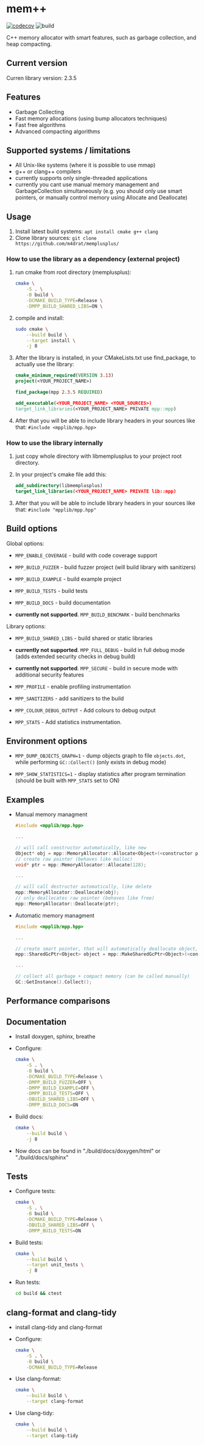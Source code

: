 # mem++

[![codecov](https://codecov.io/gh/m4drat/memplusplus/branch/master/graph/badge.svg)](https://codecov.io/gh/m4drat/memplusplus)
![build](https://github.com/m4drat/memplusplus/workflows/C/C++%20CI/badge.svg?branch=master)

C++ memory allocator with smart features, such as garbage collection, and heap compacting.

## Current version

Curren library version: 2.3.5

## Features

- Garbage Collecting
- Fast memory allocations (using bump allocators techniques)
- Fast free algorithms
- Advanced compacting algorithms

## Supported systems / limitations

- All Unix-like systems (where it is possible to use mmap)
- g++ or clang++ compilers
- currently supports only single-threaded applications
- currently you cant use manual memory management and GarbageCollection simultaneously (e.g. you should only use smart pointers, or manually control memory using Allocate and Deallocate)

## Usage

1. Install latest build systems: `apt install cmake g++ clang`
2. Clone library sources: `git clone https://github.com/m4drat/memplusplus/`

### How to use the library as a dependency (external project)

1. run cmake from root directory (memplusplus):

    ```bash
    cmake \
        -S . \
        -B build \
        -DCMAKE_BUILD_TYPE=Release \
        -DMPP_BUILD_SHARED_LIBS=ON \
    ```

2. compile and install:

    ```bash
    sudo cmake \
        --build build \
        --target install \
        -j 8
    ```

3. After the library is installed, in your CMakeLists.txt use find_package, to actually use the library:

    ```cmake
    cmake_minimum_required(VERSION 3.13)
    project(<YOUR_PROJECT_NAME>)

    find_package(mpp 2.3.5 REQUIRED)

    add_executable(<YOUR_PROJECT_NAME> <YOUR_SOURCES>)
    target_link_libraries(<YOUR_PROJECT_NAME> PRIVATE mpp::mpp)
    ```

4. After that you will be able to include library headers in your sources like that: `#include <mpplib/mpp.hpp>`

### How to use the library internally

1. just copy whole directory with libmemplusplus to your project root directory.

2. In your project's cmake file add this:

    ```cmake
    add_subdirectory(libmemplusplus)
    target_link_libraries(<YOUR_PROJECT_NAME> PRIVATE lib::mpp)
    ```

3. After that you will be able to include library headers in your sources like that: `#include "mpplib/mpp.hpp"`

## Build options

Global options:

- `MPP_ENABLE_COVERAGE` - build with code coverage support

- `MPP_BUILD_FUZZER` - build fuzzer project (will build library with sanitizers)

- `MPP_BUILD_EXAMPLE` - build example project

- `MPP_BUILD_TESTS` - build tests

- `MPP_BUILD_DOCS` - build documentation

- __currently not supported__. `MPP_BUILD_BENCMARK` - build benchmarks

Library options:

- `MPP_BUILD_SHARED_LIBS` - build shared or static libraries

- __currently not supported__. `MPP_FULL_DEBUG` - build in full debug mode (adds extended security checks in debug build)

- __currently not supported__. `MPP_SECURE` - build in secure mode with additional security features

- `MPP_PROFILE` - enable profiling instrumentation

- `MPP_SANITIZERS` - add sanitizers to the build

- `MPP_COLOUR_DEBUG_OUTPUT` - Add colours to debug output

- `MPP_STATS` - Add statistics instrumentation.

## Environment options

- `MPP_DUMP_OBJECTS_GRAPH=1` - dump objects graph to file `objects.dot`, while performing `GC::Collect()` (only exists in debug mode)

- `MPP_SHOW_STATISTICS=1` - display statistics after program termination (should be built with `MPP_STATS` set to ON)

## Examples

- Manual memory managment

    ```c++
    #include <mpplib/mpp.hpp>

    ...

    // will call constructor automatically, like new
    Object* obj = mpp::MemoryAllocator::Allocate<Object>(<constructor params>);
    // create raw pointer (behaves like malloc)
    void* ptr = mpp::MemoryAllocator::Allocate(128);

    ...

    // will call destructor automatically, like delete
    mpp::MemoryAllocator::Deallocate(obj);
    // only deallocates raw pointer (behaves like free)
    mpp::MemoryAllocator::Deallocate(ptr);
    ```

- Automatic memory managment

    ```c++
    #include <mpplib/mpp.hpp>

    ...

    // create smart pointer, that will automatically deallocate object, when needed
    mpp::SharedGcPtr<Object> object = mpp::MakeSharedGcPtr<Object>(<constructor params>);

    ...

    // collect all garbage + compact memory (can be called manually)
    GC::GetInstance().Collect();
    ```

## Performance comparisons

## Documentation

- Install doxygen, sphinx, breathe

- Configure:

    ```bash
    cmake \
        -S . \
        -B build \
        -DCMAKE_BUILD_TYPE=Release \
        -DMPP_BUILD_FUZZER=OFF \
        -DMPP_BUILD_EXAMPLE=OFF \
        -DMPP_BUILD_TESTS=OFF \
        -DBUILD_SHARED_LIBS=OFF \
        -DMPP_BUILD_DOCS=ON
    ```

- Build docs:

    ```bash
    cmake \
        --build build \
        -j 8
    ```

- Now docs can be found in "./build/docs/doxygen/html" or "./build/docs/sphinx"

## Tests

- Configure tests:

    ```bash
    cmake \
        -S . \
        -B build \
        -DCMAKE_BUILD_TYPE=Release \
        -DBUILD_SHARED_LIBS=OFF \
        -DMPP_BUILD_TESTS=ON
    ```

- Build tests:

    ```bash
    cmake \
        --build build \
        --target unit_tests \
        -j 8
    ```

- Run tests:

    ```bash
    cd build && ctest
    ```

## clang-format and clang-tidy

- install clang-tidy and clang-format

- Configure:

    ```bash
    cmake \
        -S . \
        -B build \
        -DCMAKE_BUILD_TYPE=Release
    ```

- Use clang-format:

    ```bash
    cmake \
        --build build \
        --target clang-format
    ```

- Use clang-tidy:

    ```bash
    cmake \
        --build build \
        --target clang-tidy
    ```
